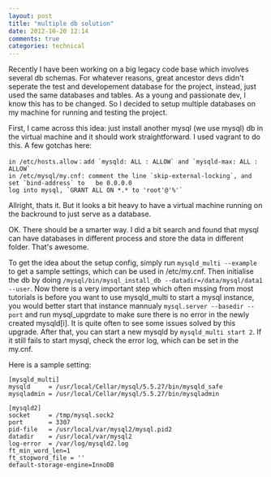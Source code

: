 ```yaml
---
layout: post
title: "multiple db solution"
date: 2012-10-20 12:14
comments: true
categories: technical
---
```


Recently I have been working on a big legacy code base which involves several db schemas. For whatever reasons, great ancestor devs didn't seperate the test and developement database for the project, instead, just used the same databases and tables. As a young and passionate dev, I know this has to be changed. So I decided to setup multiple databases on my machine for running and testing the project.

First, I came across this idea: just install another mysql (we use mysql) db in the virtual machine and it should work straightforward. I used vagrant to do this. A few gotchas here:

	in /etc/hosts.allow：add `mysqld: ALL : ALLOW` and `mysqld-max: ALL : ALLOW`
	in /etc/mysql/my.cnf: comment the line `skip-external-locking`, and set `bind-address` to   be 0.0.0.0
	log into mysql, `GRANT ALL ON *.* to 'root'@'%'`

Allright, thats it. But it looks a bit heavy to have a virtual machine running on the backround to just serve as a database.

OK. There should be a smarter way. I did a bit search and found that mysql can have databases in different process and store the data in different folder. That's awesome.

To get the idea about the setup config, simply run `mysqld_multi --example` to get a sample settings, which can be used in /etc/my.cnf. Then initialise the db by doing `/mysql/bin/mysql_install_db --datadir=/data/mysql/data1 --user`. Now there is a very important step which often mssing from most tutorials is before you want to use mysqld_multi to start a mysql instance, you would better start that instance mannualy `mysql.server --basedir --port` and run mysql_upgrdate to make sure there is no error in the newly created mysqld[i]. It is quite often to see some issues solved by this upgrade. After that, you can start a new mysqld by `mysqld_multi start 2`. If it still fails to start mysql, check the error log, which can be set in the my.cnf.

Here is a sample setting:

```
[mysqld_multi]
mysqld     = /usr/local/Cellar/mysql/5.5.27/bin/mysqld_safe
mysqladmin = /usr/local/Cellar/mysql/5.5.27/bin/mysqladmin

[mysqld2]
socket     = /tmp/mysql.sock2
port       = 3307
pid-file   = /usr/local/var/mysql2/mysql.pid2
datadir    = /usr/local/var/mysql2
log-error  = /var/log/mysqld2.log
ft_min_word_len=1
ft_stopword_file = ''
default-storage-engine=InnoDB
```
